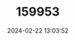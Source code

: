 ---
title: "159953"
category: "Uranothauma antinorii"
draft: false
date: 2024-02-22 13:03:52
languages:
  English: ["Blue Heart", "Antinori's Branded Blue"]
---